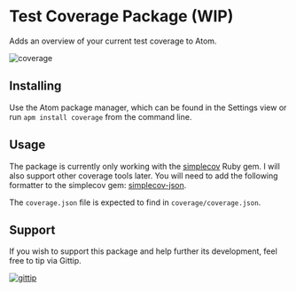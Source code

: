 # Test Coverage Package (WIP)
Adds an overview of your current test coverage to Atom.

![coverage](https://raw.githubusercontent.com/philipgiuliani/coverage/master/screenshots/coverage_example.png)

## Installing
Use the Atom package manager, which can be found in the Settings view or run `apm install coverage` from the command line.

## Usage
The package is currently only working with the [simplecov](https://github.com/colszowka/simplecov) Ruby gem.
I will also support other coverage tools later.
You will need to add the following formatter to the simplecov gem: [simplecov-json](https://github.com/vicentllongo/simplecov-json).

The `coverage.json` file is expected to find in `coverage/coverage.json`.

## Support
If you wish to support this package and help further its development, feel free to tip via Gittip.

[![gittip](http://img.shields.io/gittip/philipgiuliani.svg?style=flat)](https://www.gittip.com/philipgiuliani/)

